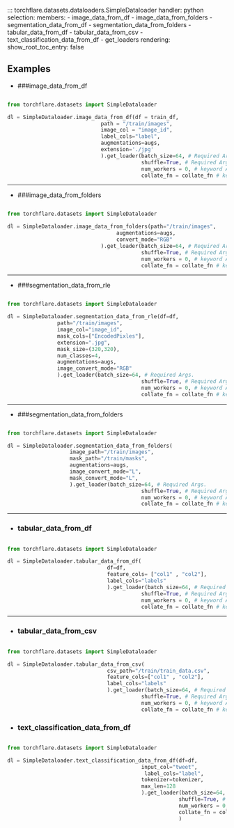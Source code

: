 ::: torchflare.datasets.dataloaders.SimpleDataloader
    handler: python
    selection:
       members:
         - image_data_from_df
         - image_data_from_folders
         - segmentation_data_from_df
         - segmentation_data_from_folders
         - tabular_data_from_df
         - tabular_data_from_csv
         - text_classification_data_from_df
         - get_loaders
    rendering:
         show_root_toc_entry: false

## Examples

* ###image_data_from_df

``` python

from torchflare.datasets import SimpleDataloader

dl = SimpleDataloader.image_data_from_df(df = train_df,
                              path = "/train/images",
                              image_col = "image_id",
                              label_cols="label",
                              augmentations=augs,
                              extension='./jpg'
                              ).get_loader(batch_size=64, # Required Args.
                                           shuffle=True, # Required Args.
                                           num_workers = 0, # keyword Args.
                                           collate_fn = collate_fn # keyword Args.)
```
***

* ###image_data_from_folders

``` python

from torchflare.datasets import SimpleDataloader

dl = SimpleDataloader.image_data_from_folders(path="/train/images",
                                   augmentations=augs,
                                   convert_mode="RGB"
                              ).get_loader(batch_size=64, # Required Args.
                                           shuffle=True, # Required Args.
                                           num_workers = 0, # keyword Args.
                                           collate_fn = collate_fn # keyword Args.)
```
***

* ###segmentation_data_from_rle
``` python

from torchflare.datasets import SimpleDataloader

dl = SimpleDataloader.segmentation_data_from_rle(df=df,
                path="/train/images",
                image_col="image_id",
                mask_cols=["EncodedPixles"],
                extension=".jpg",
                mask_size=(320,320),
                num_classes=4,
                augmentations=augs,
                image_convert_mode="RGB"
                ).get_loader(batch_size=64, # Required Args.
                                           shuffle=True, # Required Args.
                                           num_workers = 0, # keyword Args.
                                           collate_fn = collate_fn # keyword Args.)
```

***
* ###segmentation_data_from_folders
``` python

from torchflare.datasets import SimpleDataloader

dl = SimpleDataloader.segmentation_data_from_folders(
                    image_path="/train/images",
                    mask_path="/train/masks",
                    augmentations=augs,
                    image_convert_mode="L",
                    mask_convert_mode="L",
                    ).get_loader(batch_size=64, # Required Args.
                                           shuffle=True, # Required Args.
                                           num_workers = 0, # keyword Args.
                                           collate_fn = collate_fn # keyword Args.)
```

***

* ### tabular_data_from_df

``` python

from torchflare.datasets import SimpleDataloader

dl = SimpleDataloader.tabular_data_from_df(
                                df=df,
                                feature_cols= ["col1" , "col2"],
                                label_cols="labels"
                                ).get_loader(batch_size=64, # Required Args.
                                           shuffle=True, # Required Args.
                                           num_workers = 0, # keyword Args.
                                           collate_fn = collate_fn # keyword Args.)
```
***

* ### tabular_data_from_csv

``` python

from torchflare.datasets import SimpleDataloader

dl = SimpleDataloader.tabular_data_from_csv(
                                csv_path="/train/train_data.csv",
                                feature_cols=["col1" , "col2"],
                                label_cols="labels"
                                ).get_loader(batch_size=64, # Required Args.
                                           shuffle=True, # Required Args.
                                           num_workers = 0, # keyword Args.
                                           collate_fn = collate_fn # keyword Args.)
```

* ### text_classification_data_from_df

``` python

from torchflare.datasets import SimpleDataloader

dl = SimpleDataloader.text_classification_data_from_df(df=df,
                                           input_col="tweet",
                                            label_cols="label",
                                           tokenizer=tokenizer,
                                           max_len=128
                                           ).get_loader(batch_size=64, # Required Args.
                                                       shuffle=True, # Required Args.
                                                       num_workers = 0, # keyword Args.
                                                       collate_fn = collate_fn # keyword Args.
                                                       )

```
